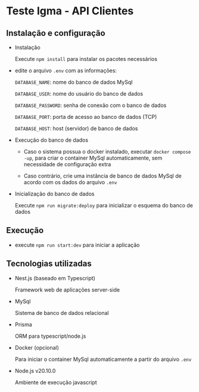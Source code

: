 # Teste Igma - API Clientes
## Instalação e configuração
 - Instalação
    
    Execute ```npm install``` para instalar os pacotes necessários
- edite o arquivo ```.env``` com as informações:

    ```DATABASE_NAME```:  nome do banco de dados MySql

    ```DATABASE_USER```: nome do usuário do banco de dados

    ```DATABASE_PASSWORD```: senha de conexão com o banco de dados

    ```DATABASE_PORT```: porta de acesso ao banco de dados (TCP)

    ```DATABASE_HOST```: host (servidor) de banco de dados

- Execução do banco de dados

     - Caso o sistema possua o docker instalado, executar ```docker compose -up```, para criar o container MySql automaticamente, sem necessidade de configuração extra

     - Caso contrário, crie uma instância de banco de dados MySql de acordo com os dados do arquivo ```.env```
- Inicialização do banco de dados
    
    Execute ```npm run migrate:deploy``` para inicializar o esquema do banco de dados

## Execução
 - execute ```npm run start:dev``` para iniciar a aplicação


## Tecnologias utilizadas
 - Nest.js (baseado em Typescript)

    Framework web de aplicações server-side 

- MySql
    
    Sistema de banco de dados relacional

- Prisma
    
    ORM para typescript/node.js

- Docker (opcional)

    Para iniciar o container MySql automaticamente a partir do arquivo ```.env```

- Node.js v20.10.0
    
    Ambiente de execução javascript
